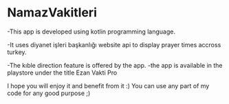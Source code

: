 # NamazVakitleri
-This app is developed using kotlin programming language.

-It uses diyanet işleri başkanlığı website api to display prayer times accross turkey.

-The kıble direction feature is offered by the app.
-the app is available in the playstore under the title Ezan Vakti Pro

I hope you will enjoy it and benefit from it :)
You can use any part of my code for any good purpose ;)

